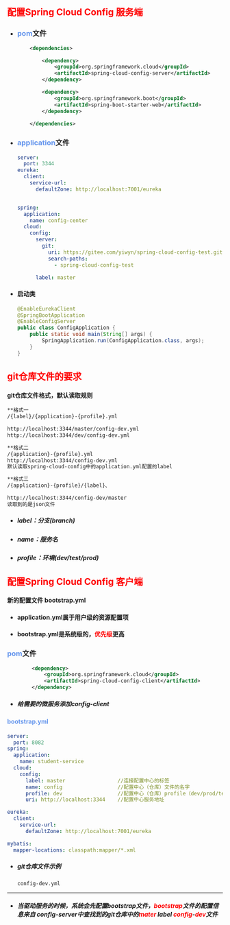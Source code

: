 ## <font color='red'>配置Spring Cloud Config 服务端</font>



- ### <font color='cornflowerblue'>pom</font>文件

  ```xml
      <dependencies>
  
          <dependency>
              <groupId>org.springframework.cloud</groupId>
              <artifactId>spring-cloud-config-server</artifactId>
          </dependency>
  
          <dependency>
              <groupId>org.springframework.boot</groupId>
              <artifactId>spring-boot-starter-web</artifactId>
          </dependency>
          
      </dependencies>
  ```

- ### <font color='cornflowerblue'>application</font>文件

  ```yaml
  server:
    port: 3344
  eureka:
    client:
      service-url:
        defaultZone: http://localhost:7001/eureka
  
  
  spring:
    application:
      name: config-center
    cloud:
      config:
        server:
          git:
            uri: https://gitee.com/yiwyn/spring-cloud-config-test.git   //存储配置信息的git仓库
            search-paths:												  //这个仓库的路径
              - spring-cloud-config-test
  
        label: master													  //寻找仓库的标签
  ```

- #### 启动类

  ```java
  @EnableEurekaClient
  @SpringBootApplication
  @EnableConfigServer
  public class ConfigApplication {
      public static void main(String[] args) {
          SpringApplication.run(ConfigApplication.class, args);
      }
  }
  ```











## <font color='red'>git仓库文件的要求</font>



#### git仓库文件格式，默认读取规则

```tex
**格式一 
/{label}/{application}-{profile}.yml

http://localhost:3344/master/config-dev.yml
http://localhost:3344/dev/config-dev.yml

**格式二
/{application}-{profile}.yml
http://localhost:3344/config-dev.yml
默认读取spring-cloud-config中的application.yml配置的label

**格式三
/{application}-{profile}/{label}、

http://localhost:3344/config-dev/master
读取到的是json文件
```

- ##### label：分支(branch)

- ##### name：服务名

- ##### profile：环境(dev/test/prod)











## <font color='red'>配置Spring Cloud Config 客户端</font>



#### 新的配置文件 bootstrap.yml 

- #### application.yml属于用户级的资源配置项

- ####  bootstrap.yml是系统级的，<font color='red'>优先级</font>更高



### <font color='cornflowerblue'>pom</font>文件

```xml
        <dependency>
            <groupId>org.springframework.cloud</groupId>
            <artifactId>spring-cloud-config-client</artifactId>
        </dependency>
```

- ##### 给需要的微服务添加config-client



#### <font color='cornflowerblue'>bootstrap.yml</font>

```yaml
server:
  port: 8082
spring:
  application:
    name: student-service
  cloud:
    config:
      label: master					//连接配置中心的标签
      name: config					//配置中心（仓库）文件的名字
      profile: dev  				//配置中心（仓库）profile（dev/prod/test）
      uri: http://localhost:3344	//配置中心服务地址

eureka:
  client:
    service-url:
      defaultZone: http://localhost:7001/eureka

mybatis:
  mapper-locations: classpath:mapper/*.xml
```

- ##### git仓库文件示例 

  ```file
  config-dev.yml
  ```



<hr>



- ##### 当驱动服务的时候，系统会先配置bootstrap文件，<font color='red'>bootstrap</font>文件的配置信息来自 config-server中查找到的git仓库中的<font color='red'>mater </font>label <font color='red'>config</font>-<font color='red'>dev</font>文件

